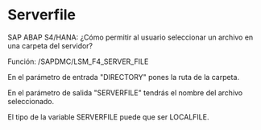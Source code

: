 # Serverfile
SAP ABAP S4/HANA: ¿Cómo permitir al usuario seleccionar un archivo en una carpeta del servidor?

Función: /SAPDMC/LSM_F4_SERVER_FILE

En el parámetro de entrada "DIRECTORY" pones la ruta de la carpeta. 

En el parámetro de salida "SERVERFILE" tendrás el nombre del archivo seleccionado.

El tipo de la variable SERVERFILE puede que ser LOCALFILE.

